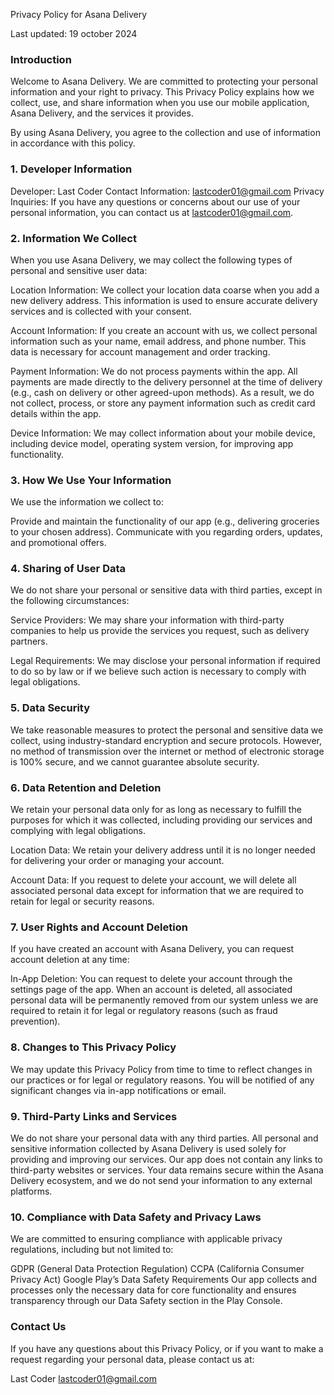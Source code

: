Privacy Policy for Asana Delivery

Last updated: 19 october 2024

### Introduction

Welcome to Asana Delivery. We are committed to protecting your personal information and your right to privacy. This Privacy Policy explains how we collect, use, and share information when you use our mobile application, Asana Delivery, and the services it provides.

By using Asana Delivery, you agree to the collection and use of information in accordance with this policy.

### 1. Developer Information
Developer: Last Coder
Contact Information: lastcoder01@gmail.com
Privacy Inquiries: If you have any questions or concerns about our use of your personal information, you can contact us at lastcoder01@gmail.com.

### 2. Information We Collect
When you use Asana Delivery, we may collect the following types of personal and sensitive user data:

Location Information: We collect your location data coarse when you add a new delivery address. This information is used to ensure accurate delivery services and is collected with your consent.

Account Information: If you create an account with us, we collect personal information such as your name, email address, and phone number. This data is necessary for account management and order tracking.

Payment Information: We do not process payments within the app. All payments are made directly to the delivery personnel at the time of delivery (e.g., cash on delivery or other agreed-upon methods). As a result, we do not collect, process, or store any payment information such as credit card details within the app.

Device Information: We may collect information about your mobile device, including device model, operating system version, for improving app functionality.

### 3. How We Use Your Information
We use the information we collect to:

Provide and maintain the functionality of our app (e.g., delivering groceries to your chosen address).
Communicate with you regarding orders, updates, and promotional offers.

### 4. Sharing of User Data
We do not share your personal or sensitive data with third parties, except in the following circumstances:

Service Providers: We may share your information with third-party companies to help us provide the services you request, such as delivery partners.

Legal Requirements: We may disclose your personal information if required to do so by law or if we believe such action is necessary to comply with legal obligations.

### 5. Data Security
We take reasonable measures to protect the personal and sensitive data we collect, using industry-standard encryption and secure protocols. However, no method of transmission over the internet or method of electronic storage is 100% secure, and we cannot guarantee absolute security.

### 6. Data Retention and Deletion
We retain your personal data only for as long as necessary to fulfill the purposes for which it was collected, including providing our services and complying with legal obligations.

Location Data: We retain your delivery address until it is no longer needed for delivering your order or managing your account.

Account Data: If you request to delete your account, we will delete all associated personal data except for information that we are required to retain for legal or security reasons.

### 7. User Rights and Account Deletion
If you have created an account with Asana Delivery, you can request account deletion at any time:

In-App Deletion: You can request to delete your account through the settings page of the app.
When an account is deleted, all associated personal data will be permanently removed from our system unless we are required to retain it for legal or regulatory reasons (such as fraud prevention).

### 8. Changes to This Privacy Policy
We may update this Privacy Policy from time to time to reflect changes in our practices or for legal or regulatory reasons. You will be notified of any significant changes via in-app notifications or email.

### 9. Third-Party Links and Services
We do not share your personal data with any third parties. All personal and sensitive information collected by Asana Delivery is used solely for providing and improving our services.
Our app does not contain any links to third-party websites or services. Your data remains secure within the Asana Delivery ecosystem, and we do not send your information to any external platforms.

### 10. Compliance with Data Safety and Privacy Laws
We are committed to ensuring compliance with applicable privacy regulations, including but not limited to:

GDPR (General Data Protection Regulation)
CCPA (California Consumer Privacy Act)
Google Play’s Data Safety Requirements
Our app collects and processes only the necessary data for core functionality and ensures transparency through our Data Safety section in the Play Console.

### Contact Us

If you have any questions about this Privacy Policy, or if you want to make a request regarding your personal data, please contact us at:

Last Coder
lastcoder01@gmail.com
